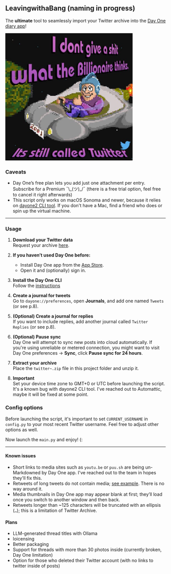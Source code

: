 ## LeavingwithaBang (naming in progress)

The **ultimate** tool to seamlessly import your Twitter archive into the [Day One diary app](https://dayoneapp.com)!

<img src="pic_related.jpeg" alt="Intro" width="400"/>

### Caveats

- Day One’s free plan lets you add just one attachment per entry. Subscribe for a Premium ¯\\_(ツ)\_/¯ (there is a free trial option, feel free to cancel it right afterwards)
- This script only works on macOS Sonoma and newer, because it relies on [dayone2 CLI tool](https://dayoneapp.com/guides/day-one-for-mac/command-line-interface-cli/). If you don't have a Mac, find a friend who does or spin up the virtual machine.

---

### Usage

1. **Download your Twitter data**  
   Request your archive [here](https://x.com/settings/download_your_data).

2. **If you haven’t used Day One before:**  
   - Install Day One app from the [App Store](https://apps.apple.com/tr/app/day-one/id1055511498?mt=12).  
   - Open it and (optionally) sign in.

3. **Install the Day One CLI**  
   Follow the [instructions](https://dayoneapp.com/guides/day-one-for-mac/command-line-interface-cli/)

4. **Create a journal for tweets**  
   Go to `dayone://preferences`, open **Journals**, and add one named `Tweets` (or see p.8).

5. **(Optional) Create a journal for replies**  
   If you want to include replies, add another journal called `Twitter Replies` (or see p.8).

6. **(Optional) Pause sync**  
   Day One will attempt to sync new posts into cloud automatically. If you're using unreliable or metered connection, you might want to visit Day One preferences → **Sync**, click **Pause sync for 24 hours**.

7. **Extract your archive**  
   Place the `twitter~.zip` file in this project folder and unzip it.

8. **Important**  
   Set your device time zone to GMT+0 or UTC before launching the script. It's a known bug with dayone2 CLI tool. I've reached out to Automattic, maybe it will be fixed at some point.  

### Config options

Before launching the script, it's important to set `CURRENT_USERNAME` in `config.py` to your most recent Twitter username. Feel free to adjust other options as well.

Now launch the `main.py` and enjoy! (:

---

#### Known issues

- Short links to media sites such as `youtu.be` or `puu.sh` are being un-Markdowned by Day One app. I've reached out to the team in hopes they'll fix this.
- Retweets of long tweets do not contain media; [see example](https://x.com/JonathanSeriesX/status/1436443683642122248). There is no way around it.
- Media thumbnails in Day One app may appear blank at first; they’ll load once you switch to another window and then back.  
- Retweets longer than ~125 characters will be truncated with an ellipsis (`…`); this is a limitation of Twitter Archive.  

#### Plans

- LLM-generated thread titles with Ollama
- loicensing
- Better packaging
- Support for threads with more than 30 photos inside (currently broken, Day One limitation)
- Option for those who deleted their Twitter account (with no links to twitter inside of posts)
